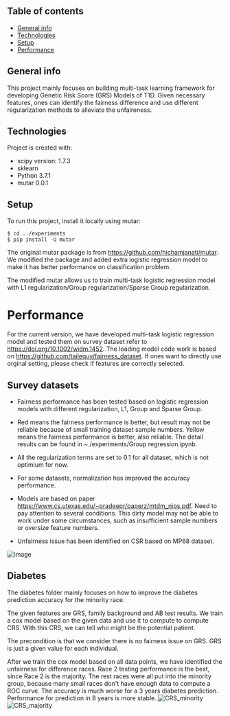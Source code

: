 ## Table of contents
* [General info](#general-info)
* [Technologies](#technologies)
* [Setup](#setup)
* [Performance](#performance)
## General info
This project mainly focuses on building multi-task learning framework for developing Genetic Risk Score (GRS) Models of T1D. Given necessary features, ones can identify the fairness difference and use different regularization methods to alleviate the unfaireness.
	
## Technologies
Project is created with:
* scipy version: 1.7.3
* sklearn
* Python 3.7.1
* mutar 0.0.1 
	
## Setup
To run this project, install it locally using mutar:

```
$ cd ../experiments
$ pip install -U mutar
```
The original mutar package is from https://github.com/hichamjanati/mutar. We modified the package and added extra logistic regression model to make it has better performance on classification problem.

The modified mutar allows us to train multi-task logistic regression model with L1 regularization/Group regularization/Sparse Group regularization. 

# Performance
For the current version, we have developed multi-task logistic regression model and tested them on survey dataset refer to https://doi.org/10.1002/widm.1452. The loading model code work is based on https://github.com/tailequy/fairness_dataset. If ones want to directly use orginal setting, please check if features are correctly selected.
## Survey datasets
* Fairness performance has been tested based on logistic regression models with different regularization, L1, Group and Sparse Group.
* Red means the fairness performance is better, but result may not be reliable because of small training dataset sample numbers. Yellow means the fairness performance is better, also reliable. The detail results can be found in ~./experiments/Group regression.ipynb.

* All the regularization terms are set to 0.1 for all dataset, which is not optimium for now. 

* For some datasets, normalization has improved the accuracy performance.

* Models are based on paper https://www.cs.utexas.edu/~pradeepr/paperz/mtdm_nips.pdf. Need to pay attention to several conditions. This dirty model may not be able to work under some circumstances, such as insufficient sample numbers or oversize feature numbers.
* Unfairness issue has been identified on CSR based on MP68 dataset.

![image](https://user-images.githubusercontent.com/70342781/219811476-9052d519-c557-4eb2-b34a-628620ea7af7.png)

## Diabetes
The diabetes folder mainly focuses on how to improve the diabetes prediction accuracy for the minority race. 

The given features are GRS, family background and AB test results. We train a cox model based on the given data and use it to compute to compute CRS. With this CRS, we can tell who might be the potential patient.

The precondition is that we consider there is no fairness issue on GRS. GRS is just a given value for each individual. 

After we train the cox model based on all data points, we have identified the unfairness for difference races. Race 2 testing performance is the best, since Race 2 is the majority. The rest races were all put into the minority group, because many small races don't have enough data to compute a ROC curve. The accuracy is much worse for a 3 years diabetes prediction. Performance for prediction in 8 years is more stable.
![CRS_minority](https://github.com/Mingqian-Li/Fairness-annual-review/assets/70342781/4d662194-d346-4c40-a05c-b9ef7d4dd2fe)
![CRS_majority](https://github.com/Mingqian-Li/Fairness-annual-review/assets/70342781/b24462b0-dd3e-4796-80bc-679314de2cff)


